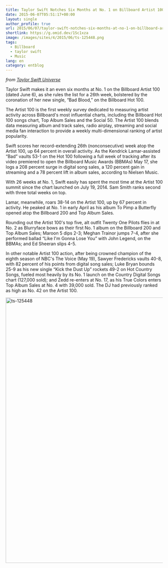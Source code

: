 ```yaml
---
title: Taylor Swift Notches Six Months at No. 1 on Billboard Artist 100
date: 2015-06-07T05:51:17+00:00
layout: single
author_profile: true
url: 2015/06/07/taylor-swift-notches-six-months-at-no-1-on-billboard-artist-100/
shortlink: https://g.omid.dev/1Sc1xza
image: /images/sites/4/2015/06/ts-125448.png
tags:
  - Billboard
  - taylor swift
  - Music
lang: en
category: entblog
---
```

_from <a href="https://plus.google.com/112861411761704696473/posts/HE9kvAgD9tb" target="_blank">Taylor Swift Universe</a>_

Taylor Swift makes it an even six months at No. 1 on the Billboard Artist 100 (dated June 6), as she rules the list for a 26th week, bolstered by the coronation of her new single, &#8220;Bad Blood,&#8221; on the Billboard Hot 100.

The Artist 100 is the first weekly survey dedicated to measuring artist activity across Billboard's most influential charts, including the Billboard Hot 100 songs chart, Top Album Sales and the Social 50. The Artist 100 blends data measuring album and track sales, radio airplay, streaming and social media fan interaction to provide a weekly multi-dimensional ranking of artist popularity.

Swift scores her record-extending 26th (nonconsecutive) week atop the Artist 100, up 64 percent in overall activity. As the Kendrick Lamar-assisted &#8220;Bad&#8221; vaults 53-1 on the Hot 100 following a full week of tracking after its video premiered to open the Billboard Music Awards (BBMAs) May 17, she logs a 208 percent surge in digital song sales, a 120 percent gain in streaming and a 78 percent lift in album sales, according to Nielsen Music.

With 26 weeks at No. 1, Swift easily has spent the most time at the Artist 100 summit since the chart launched on July 19, 2014. Sam Smith ranks second with three total weeks on top.

Lamar, meanwhile, roars 38-14 on the Artist 100, up by 67 percent in activity. He peaked at No. 1 in early April as his album To Pimp a Butterfly opened atop the Billboard 200 and Top Album Sales.

Rounding out the Artist 100's top five, alt outfit Twenty One Pilots flies in at No. 2 as Blurryface bows as their first No. 1 album on the Billboard 200 and Top Album Sales; Maroon 5 dips 2-3; Meghan Trainor jumps 7-4, after she performed ballad &#8220;Like I'm Gonna Lose You&#8221; with John Legend, on the BBMAs; and Ed Sheeran slips 4-5.

In other notable Artist 100 action, after being crowned champion of the eighth season of NBC's The Voice (May 19), Sawyer Fredericks vaults 40-8, with 82 percent of his points from digital song sales; Luke Bryan bounds 25-9 as his new single &#8220;Kick the Dust Up&#8221; rockets 49-2 on Hot Country Songs, fueled most heavily by its No. 1 launch on the Country Digital Songs chart (127,000 sold); and Zedd re-enters at No. 17, as his True Colors enters Top Album Sales at No. 4 with 39,000 sold. The DJ had previously ranked as high as No. 42 on the Artist 100.

[<img class="aligncenter size-full wp-image-473" src="/images/2015/06/ts-125448.png" alt="ts-125448" width="800" height="851" srcset="/images/sites/4/2015/06/ts-125448.png 800w, /images/sites/4/2015/06/ts-125448-282x300.png 282w" sizes="(max-width: 800px) 100vw, 800px" />](/images/2015/06/ts-125448.png)